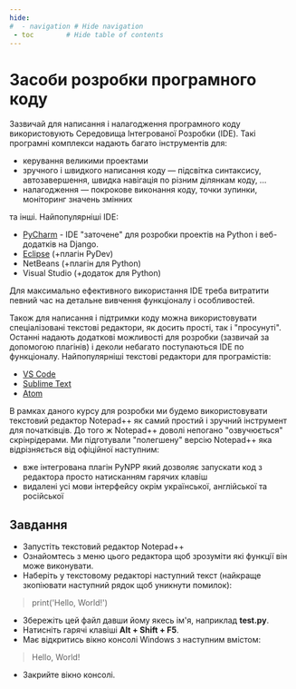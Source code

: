 ```yaml
---
hide:
#  - navigation # Hide navigation
 - toc        # Hide table of contents
---
```

# Засоби розробки програмного коду

Зазвичай для написання і налагодження програмного коду використовують Середовища Інтегрованої Розробки (IDE). Такі програмні комплекси надають багато інструментів для:

- керування великими проектами
- зручного і швидкого написання коду — підсвітка синтаксису, автозавершення, швидка навігація по різним ділянкам коду, ...
- налагодження — покрокове виконання коду, точки зупинки, моніторинг значень змінних

та інші.
Найпопулярніші IDE:

- [PyCharm](https://www.jetbrains.com/pycharm/) - IDE "заточене" для розробки проектів на Python і веб-додатків на Django.
- [Eclipse](http://www.eclipse.org/home/index.php) (+плагін PyDev)
- NetBeans (+плагін для Python)
- Visual Studio (+додаток для Python)

Для максимально ефективного використання IDE треба витратити певний час на детальне вивчення функціоналу і особливостей.

Також для написання і підтримки коду можна використовувати спеціалізовані текстові редактори, як досить прості, так і "просунуті". Останні надають додаткові можливості для розробки (зазвичай за допомогою плагінів) і деколи небагато поступаються IDE по функціоналу.
Найпопулярніші текстові редактори для програмістів:

- [VS Code](https://code.visualstudio.com/)
- [Sublime Text](https://www.sublimetext.com/)
- [Atom](https://atom.io/)

В рамках даного курсу для розробки ми будемо використовувати текстовий редактор Notepad++ як самий простий і зручний інструмент для початківців. До того ж Notepad++ доволі непогано "озвучюється" скрінрідерами.
Ми підготували "полегшену" версію Notepad++ яка відрізняється від офіційної наступним:

- вже інтегрована плагін PyNPP який дозволяє запускати код з редактора просто натисканням гарячих клавіш
- видалені усі мови інтерфейсу окрім української, англійської та російської

<!---
##### Крок за кроком: встановлення і запуск Notepad++
1. Завантажте zip-архів [notepad_plus_plus.zip](/python-starter/files/notepad_plus_plus.zip)
1. Розпакуйте його в обране Вами місце у файловій системі.
1. Перейдіть і теку **Notepad++**
1. Знайдіть файл notepad++.exe і запустіть його. За бажанням щоб у подальшому зручно і швидко запускати редактор Ви можете створити ярлик на стільниці Windows.
1. За замовчуванням мова інтерфейсу встановлена як Україньска. Ви можете встановити Анлійську або Російську мову інтерфейсу обравши пункт меню "Налаштування".
-->


## Завдання
- Запустіть текстовий редактор Notepad++
- Ознайомтесь з меню цього редактора щоб зрозуміти які функції він може виконувати.
- Наберіть у текстовому редакторі наступний текст (найкраще зкопіювати наступний рядок щоб уникнути помилок):
>print('Hello, World!')
- Збережіть цей файл давши йому якесь ім'я, наприклад **test.py**.
- Натисніть гарячі клавіші **Alt + Shift + F5**.
- Має відкритись вікно консолі Windows з наступним вмістом:
>    Hello, World!
- Закрийте вікно консолі.
